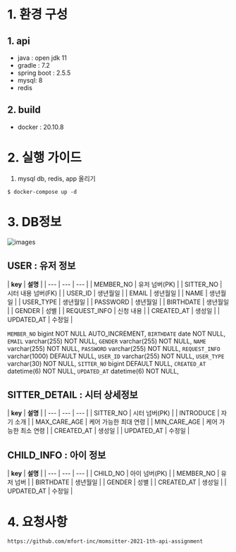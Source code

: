 # 1. 환경 구성
## 1. api
- java : open jdk 11
- gradle : 7.2 
- spring boot : 2.5.5
- mysql: 8
- redis 
## 2. build
- docker : 20.10.8

# 2. 실행 가이드

1. mysql db, redis, app 올리기
```
$ docker-compose up -d
```

# 3. DB정보

![images](documents/images/company-db.jpg)



## USER : 유저 정보
| **key** | **설명** |
| --- | --- | --- |
| MEMBER_NO | 유저 넘버(PK) | 
| SITTER_NO | 시터 내용 넘버(FK) |
| USER_ID | 생년월일 | 
| EMAIL | 생년월일 | 
| NAME | 생년월일 | 
| USER_TYPE | 생년월일 | 
| PASSWORD | 생년월일 | 
| BIRTHDATE | 생년월일 |
| GENDER | 성별 | 
| REQUEST_INFO | 신청 내용 |
| CREATED_AT | 생성일 |
| UPDATED_AT | 수정일 |


  `MEMBER_NO` bigint NOT NULL AUTO_INCREMENT,
  `BIRTHDATE` date NOT NULL,
  `EMAIL` varchar(255) NOT NULL,
  `GENDER` varchar(255) NOT NULL,
  `NAME` varchar(255) NOT NULL,
  `PASSWORD` varchar(255) NOT NULL,
  `REQUEST_INFO` varchar(1000) DEFAULT NULL,
  `USER_ID` varchar(255) NOT NULL,
  `USER_TYPE` varchar(30) NOT NULL,
  `SITTER_NO` bigint DEFAULT NULL,
  `CREATED_AT` datetime(6) NOT NULL,
  `UPDATED_AT` datetime(6) NOT NULL,

## SITTER_DETAIL : 시터 상세정보
| **key** | **설명** |
| --- | --- | --- |
| SITTER_NO | 시터 넘버(PK) |
| INTRODUCE | 자기 소개	 | 
| MAX_CARE_AGE | 케어 가능한 최대 연령 |
| MIN_CARE_AGE | 케어 가능한 최소 연령 |
| CREATED_AT | 생성일 | 
| UPDATED_AT | 수정일 | 

## CHILD_INFO : 아이 정보
| **key** | **설명** |
| --- | --- | --- |
| CHILD_NO | 아이 넘버(PK) |
| MEMBER_NO | 유저 넘버 | 
| BIRTHDATE | 생년월일 |
| GENDER | 성별 |
| CREATED_AT | 생성일 | 
| UPDATED_AT | 수정일 | 

# 4. 요청사항
```
https://github.com/mfort-inc/momsitter-2021-1th-api-assignment
```